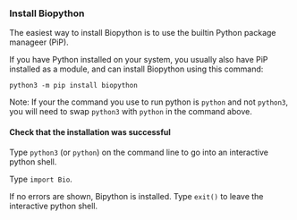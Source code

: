 ### Install Biopython

The easiest way to install Biopython is to use the builtin Python package manageer (PiP).

If you have Python installed on your system, you usually also have PiP installed as a module, and can install Biopython using this command:

```
python3 -m pip install biopython
```

Note: If your the command you use to run python is `python` and not `python3`, you will need to swap `python3` with `python` in the command above.


#### Check that the installation was successful
Type `python3` (or `python`) on the command line to go into an interactive python shell.

Type `import Bio`.

If no errors are shown, Bipython is installed. Type `exit()` to leave the interactive python shell.

